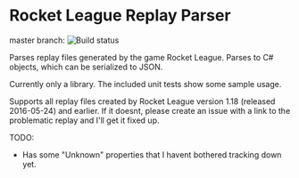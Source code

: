 # Rocket League Replay Parser
master branch: ![Build status](https://api.travis-ci.org/jjbott/RocketLeagueReplayParser.svg)

Parses replay files generated by the game Rocket League. Parses to C# objects, which can be serialized to JSON.

Currently only a library. The included unit tests show some sample usage.

Supports all replay files created by Rocket League version 1.18 (released 2016-05-24) and earlier.  If it doesnt, please create an issue with a link to the problematic replay and I'll get it fixed up.

TODO:
* Has some "Unknown" properties that I havent bothered tracking down yet.
    

